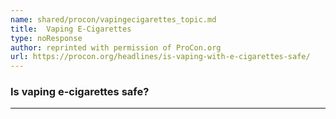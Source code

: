 ```yaml
---
name: shared/procon/vapingecigarettes_topic.md
title:  Vaping E-Cigarettes 
type: noResponse
author: reprinted with permission of ProCon.org
url: https://procon.org/headlines/is-vaping-with-e-cigarettes-safe/ 
---
```


###  Is vaping e-cigarettes safe?

---

